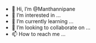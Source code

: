 - 👋 Hi, I’m @Manthannipane
- 👀 I’m interested in ...
- 🌱 I’m currently learning ...
- 💞️ I’m looking to collaborate on ...
- 📫 How to reach me ...

<!---
Manthannipane/Manthannipane is a ✨ special ✨ repository because its `README.md` (this file) appears on your GitHub profile.
You can click the Preview link to take a look at your changes.
--->

